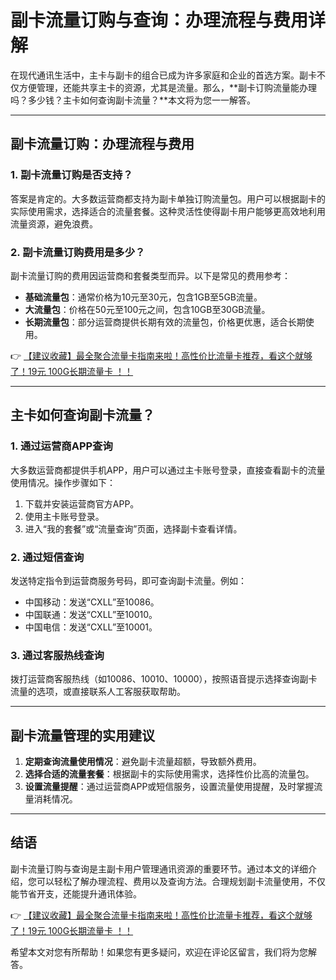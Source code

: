 # 副卡流量订购与查询：办理流程与费用详解

在现代通讯生活中，主卡与副卡的组合已成为许多家庭和企业的首选方案。副卡不仅方便管理，还能共享主卡的资源，尤其是流量。那么，**副卡订购流量能办理吗？多少钱？主卡如何查询副卡流量？**本文将为您一一解答。

---

## 副卡流量订购：办理流程与费用

### 1. 副卡流量订购是否支持？
答案是肯定的。大多数运营商都支持为副卡单独订购流量包。用户可以根据副卡的实际使用需求，选择适合的流量套餐。这种灵活性使得副卡用户能够更高效地利用流量资源，避免浪费。

### 2. 副卡流量订购费用是多少？
副卡流量订购的费用因运营商和套餐类型而异。以下是常见的费用参考：
- **基础流量包**：通常价格为10元至30元，包含1GB至5GB流量。
- **大流量包**：价格在50元至100元之间，包含10GB至30GB流量。
- **长期流量包**：部分运营商提供长期有效的流量包，价格更优惠，适合长期使用。

👉 [【建议收藏】最全聚合流量卡指南来啦！高性价比流量卡推荐，看这个就够了！19元 100G长期流量卡 ！！](https://bit.ly/Liuliangka)

---

## 主卡如何查询副卡流量？

### 1. 通过运营商APP查询
大多数运营商都提供手机APP，用户可以通过主卡账号登录，直接查看副卡的流量使用情况。操作步骤如下：
1. 下载并安装运营商官方APP。
2. 使用主卡账号登录。
3. 进入“我的套餐”或“流量查询”页面，选择副卡查看详情。

### 2. 通过短信查询
发送特定指令到运营商服务号码，即可查询副卡流量。例如：
- 中国移动：发送“CXLL”至10086。
- 中国联通：发送“CXLL”至10010。
- 中国电信：发送“CXLL”至10001。

### 3. 通过客服热线查询
拨打运营商客服热线（如10086、10010、10000），按照语音提示选择查询副卡流量的选项，或直接联系人工客服获取帮助。

---

## 副卡流量管理的实用建议

1. **定期查询流量使用情况**：避免副卡流量超额，导致额外费用。
2. **选择合适的流量套餐**：根据副卡的实际使用需求，选择性价比高的流量包。
3. **设置流量提醒**：通过运营商APP或短信服务，设置流量使用提醒，及时掌握流量消耗情况。

---

## 结语

副卡流量订购与查询是主副卡用户管理通讯资源的重要环节。通过本文的详细介绍，您可以轻松了解办理流程、费用以及查询方法。合理规划副卡流量使用，不仅能节省开支，还能提升通讯体验。

👉 [【建议收藏】最全聚合流量卡指南来啦！高性价比流量卡推荐，看这个就够了！19元 100G长期流量卡 ！！](https://bit.ly/Liuliangka)

希望本文对您有所帮助！如果您有更多疑问，欢迎在评论区留言，我们将为您解答。